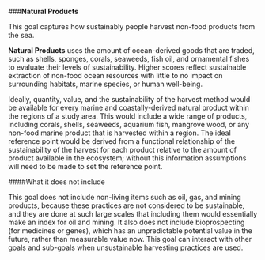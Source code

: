 ###**Natural Products**

This goal captures how sustainably people harvest non-food products from the sea.

**Natural Products** uses the amount of ocean-derived goods that are traded, such as shells, sponges, corals, seaweeds, fish oil, and ornamental fishes to evaluate their levels of sustainability. Higher scores reflect sustainable extraction of non-food ocean resources with little to no impact on surrounding habitats, marine species, or human well-being.

Ideally, quantity, value, and the sustainability of the harvest method would be available for every marine and coastally-derived natural product within the regions of a study area. This would include a wide range of products, including corals, shells, seaweeds, aquarium fish, mangrove wood, or any non-food marine product that is harvested within a region. The ideal reference point would be derived from a functional relationship of the sustainability of the harvest for each product relative to the amount of product available in the ecosystem; without this information assumptions will need to be made to set the reference point.

####What it does not include

This goal does not include non-living items such as oil, gas, and mining products, because these practices are not considered to be sustainable, and they are done at such large scales that including them would essentially make an index for oil and mining. It also does not include bioprospecting (for medicines or genes), which has an unpredictable potential value in the future, rather than measurable value now. This goal can interact with other goals and sub-goals when unsustainable harvesting practices are used.
